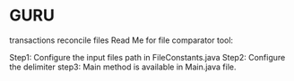 # GURU
transactions reconcile files
Read Me for file comparator tool:

Step1: Configure the input files path in FileConstants.java
Step2: Configure the delimiter
step3: Main method is available in Main.java file.
